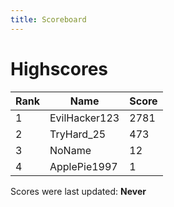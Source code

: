 ```yaml
---
title: Scoreboard
---
```


# Highscores

| Rank | Name          | Score |
|------|---------------|-------|
| 1    | EvilHacker123 | 2781  |
| 2    | TryHard_25    | 473   |
| 3    | NoName        | 12    |
| 4    | ApplePie1997  | 1     |

Scores were last updated: **Never**
